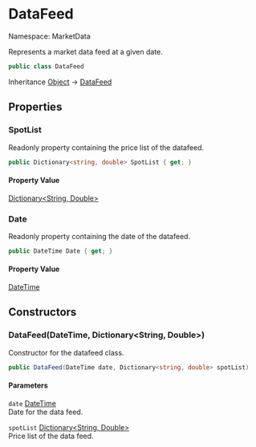 # DataFeed

Namespace: MarketData

Represents a market data feed at a given date.

```csharp
public class DataFeed
```

Inheritance [Object](https://docs.microsoft.com/en-us/dotnet/api/system.object) → [DataFeed](./marketdata.datafeed.md)

## Properties

### **SpotList**

Readonly property containing the price list of the datafeed.

```csharp
public Dictionary<string, double> SpotList { get; }
```

#### Property Value

[Dictionary&lt;String, Double&gt;](https://docs.microsoft.com/en-us/dotnet/api/system.collections.generic.dictionary-2)<br>

### **Date**

Readonly property containing the date of the datafeed.

```csharp
public DateTime Date { get; }
```

#### Property Value

[DateTime](https://docs.microsoft.com/en-us/dotnet/api/system.datetime)<br>

## Constructors

### **DataFeed(DateTime, Dictionary&lt;String, Double&gt;)**

Constructor for the datafeed class.

```csharp
public DataFeed(DateTime date, Dictionary<string, double> spotList)
```

#### Parameters

`date` [DateTime](https://docs.microsoft.com/en-us/dotnet/api/system.datetime)<br>
Date for the data feed.

`spotList` [Dictionary&lt;String, Double&gt;](https://docs.microsoft.com/en-us/dotnet/api/system.collections.generic.dictionary-2)<br>
Price list of the data feed.

